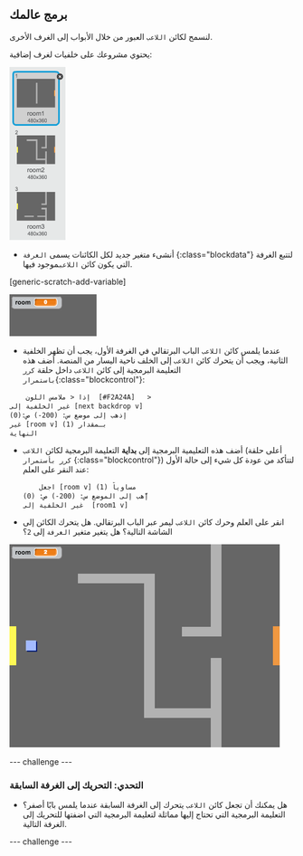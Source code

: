 ## برمج عالمك

لنسمح لكائن `اللاعب` العبور من خلال الأبواب إلى الغرف الأخرى.

يحتوي مشروعك على خلفيات لغرف إضافية:

![لقطة الشاشة](images/world-backdrops.png)

+ أنشىء متغير جديد لكل الكائنات يسمى `الغرفة` {:class="blockdata"} لتتبع الغرفة التي يكون كائن `اللاعب`موجود فيها.

[generic-scratch-add-variable]

![لقطة الشاشة](images/world-room.png)

+ عندما يلمس كائن `اللاعب` الباب البرتقالي في الغرفة الأول، يجب أن تظهر الخلفية الثانية، ويجب أن يتحرك كائن `اللاعب` إلى الخلف ناحية اليسار من المنصة. أضف هذه التعليمة البرمجية إلى كائن `اللاعب` داخل حلقة `كرر باستمرار`{:class="blockcontrol"}:

```blocks
    إذا < ملامس اللون  [#F2A24A]   >
غير الخلفية إلى [next backdrop v]
إذهب إلى موضع س: (200-) ص:(0)
غير [room v] بـمقدار (1)
النهاية
```

+ أضف هذه التعليمية البرمجية إلى **بداية** التعليمة البرمجية لكائن `اللاعب` (أعلى حلقة `كرر بأستمرار` {:class="blockcontrol"}) لتتأكد من عودة كل شيء إلى حالة الأول عند النقر على العلم:
    
    ```blocks
        اجعل [room v] مساوياً (1)
    إّهب إلى الموضع س: (200-) ص: (0)
    غير الخلفية إلى  [room1 v]
    ```

+ انقر على العلم وحرك كائن `اللاعب` ليمر عبر الباب البرتقالي. هل يتحرك الكائن إلى الشاشة التالية؟ هل يتغير متغير `الغرفة` إلى `2`؟

![لقطة الشاشة](images/world-room-test.png)

\--- challenge \---

### التحدي: التحريك إلى الغرفة السابقة

+ هل يمكنك أن تجعل كائن `اللاعب` يتحرك إلى الغرفة السابقة عندما يلمس بابًا أصفر؟ التعليمة البرمجية التي تحتاج إليها مماثلة لتعليمة البرمجية التي اضفتها للتحريك إلى الغرفة التالية.

\--- challenge \---
